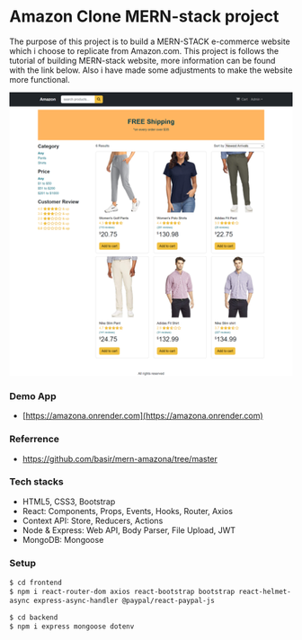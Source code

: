 # Amazon Clone MERN-stack project

The purpose of this project is to build a MERN-STACK e-commerce website which i choose to replicate from Amazon.com. This project is follows the tutorial of building MERN-stack website, more information can be found with the link below. Also i have made some adjustments to make the website more functional.

![amazona](/frontend/public/images/amazon-clone.png)

### Demo App

- [https://amazona.onrender.com](https://amazona.onrender.com)

### Referrence

- https://github.com/basir/mern-amazona/tree/master

### Tech stacks

- HTML5, CSS3, Bootstrap
- React: Components, Props, Events, Hooks, Router, Axios
- Context API: Store, Reducers, Actions
- Node & Express: Web API, Body Parser, File Upload, JWT
- MongoDB: Mongoose

### Setup

```
$ cd frontend
$ npm i react-router-dom axios react-bootstrap bootstrap react-helmet-async express-async-handler @paypal/react-paypal-js
```

```
$ cd backend
$ npm i express mongoose dotenv
```
